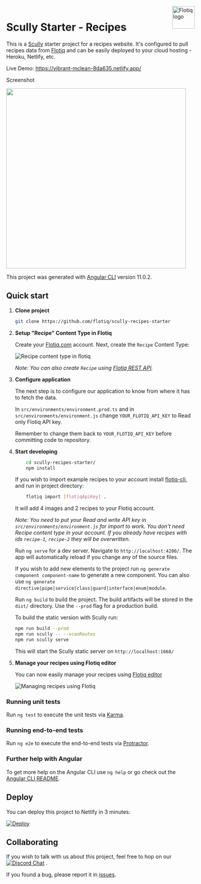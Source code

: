 <a href="https://flotiq.com/">
    <img src="https://editor.flotiq.com/fonts/fq-logo.svg" alt="Flotiq logo" title="Flotiq" align="right" height="60" />
</a>

Scully Starter - Recipes
========================

This is a [Scully](https://scully.io/) starter project for a recipes website. It's configured to pull recipes data from [Flotiq](https://flotiq.com) and can be easily deployed to your cloud hosting - Heroku, Netlify, etc.

Live Demo: https://vibrant-mclean-8da635.netlify.app/

Screenshot

<img src="https://github.com/flotiq/scully-recipes-starter/raw/master/docs/Scully-Recipes-Starter.png" width=480 />

This project was generated with [Angular CLI](https://github.com/angular/angular-cli) version 11.0.2.

## Quick start

1. **Clone project**

    ```bash
   git clone https://github.com/flotiq/scully-recipes-starter
   ```

1. **Setup "Recipe" Content Type in Flotiq**

   Create your [Flotiq.com](https://flotiq.com) account. Next, create the `Recipe` Content Type:

   ![Recipe content type in flotiq](docs/Scully-Recipes-Starter-CTD.png)
    
   _Note: You can also create `Recipe` using [Flotiq REST API](https://flotiq.com/docs/API/)._ 

1. **Configure application**
    
    The next step is to configure our application to know from where it has to fetch the data.
    
    In `src/environments/environment.prod.ts` and in `src/environments/environment.js` change `YOUR_FLOTIQ_API_KEY` to Read only Flotiq API key.
    
    Remember to change them back to `YOUR_FLOTIQ_API_KEY` before committing code to repository.
    
1.  **Start developing**

    ```sh
        cd scully-recipes-starter/
        npm install
    ```
    If you wish to import example recipes to your account install [flotiq-cli](https://github.com/flotiq/flotiq-cli), and run in project directory:
            
    ```sh
        flotiq import [flotiqApiKey] .
    ```
    
    It will add 4 images and 2 recipes to your Flotiq account.
        
    _Note: You need to put your Read and write API key in `src/environments/environment.js` for import to work. You don't need Recipe content type in your account. If you already have recipes with ids `recipe-1`, `recipe-2` they will be overwritten._

    Run `ng serve` for a dev server. Navigate to `http://localhost:4200/`. The app will automatically reload if you change any of the source files.

    If you wish to add new elements to the project run `ng generate component component-name` to generate a new component. You can also use `ng generate directive|pipe|service|class|guard|interface|enum|module`.

    Run `ng build` to build the project. The build artifacts will be stored in the `dist/` directory. Use the `--prod` flag for a production build.
    
    To build the static version with Scully run:
    
    ```sh
    npm run build --prod
    npm run scully -- --scanRoutes
    npm run scully serve
    ```
    
    This will start the Scully static server on `http://localhost:1668/`

1. **Manage your recipes using Flotiq editor**
      
    You can now easily manage your recipes using [Flotiq editor](https://editor.flotiq.com)
    
    ![Managing recipes using Flotiq](docs/Scully-Recipes-Starter-Edit.png)

### Running unit tests

Run `ng test` to execute the unit tests via [Karma](https://karma-runner.github.io).

### Running end-to-end tests

Run `ng e2e` to execute the end-to-end tests via [Protractor](http://www.protractortest.org/).

### Further help with Angular

To get more help on the Angular CLI use `ng help` or go check out the [Angular CLI README](https://github.com/angular/angular-cli/blob/master/README.md).

## Deploy

  You can deploy this project to Netlify in 3 minutes:
  
  [![Deploy](https://www.netlify.com/img/deploy/button.svg)](https://app.netlify.com/start/deploy?repository=https://github.com/flotiq/scully-recipes-starter)


## Collaborating

   If you wish to talk with us about this project, feel free to hop on our [![Discord Chat](https://img.shields.io/discord/682699728454025410.svg)](https://discord.gg/FwXcHnX) .
   
   If you found a bug, please report it in [issues](https://github.com/flotiq/scully-recipes-starter/issues).
